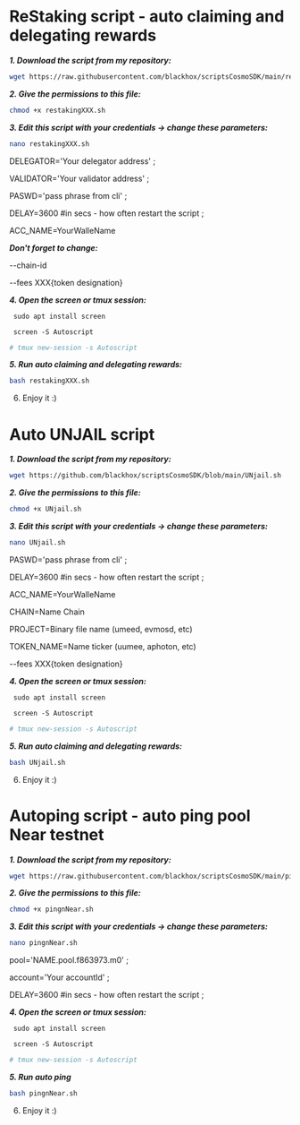 # ReStaking script - auto claiming and delegating rewards

***1. Download the script from my repository:***

```bash
wget https://raw.githubusercontent.com/blackhox/scriptsCosmoSDK/main/restakingXXX.sh
```

***2. Give the permissions to this file:***

```bash
chmod +x restakingXXX.sh
```

***3. Edit this script with your credentials -> change these parameters:***

 ```bash
nano restakingXXX.sh
```
 
DELEGATOR='Your delegator address' ;

VALIDATOR='Your validator address' ;

PASWD='pass phrase from cli' ;

DELAY=3600 #in secs - how often restart the script ;

ACC_NAME=YourWalleName 

***Don't forget to change:***
 
--chain-id

--fees  XXX{token designation}
 
***4. Open the screen or tmux session:***

     sudo apt install screen

     screen -S Autoscript
 
 ```bash
# tmux new-session -s Autoscript
```
***5. Run auto claiming and delegating rewards:***

 ```bash
bash restakingXXX.sh
```
6. Enjoy it :)

# Auto UNJAIL script

***1. Download the script from my repository:***

```bash
wget https://github.com/blackhox/scriptsCosmoSDK/blob/main/UNjail.sh
```

***2. Give the permissions to this file:***

```bash
chmod +x UNjail.sh
```

***3. Edit this script with your credentials -> change these parameters:***

 ```bash
nano UNjail.sh
```
 
PASWD='pass phrase from cli' ;

DELAY=3600 #in secs - how often restart the script ;

ACC_NAME=YourWalleName 

CHAIN=Name Chain

PROJECT=Binary file name (umeed, evmosd, etc)

TOKEN_NAME=Name ticker (uumee, aphoton, etc)

--fees  XXX{token designation}
 
***4. Open the screen or tmux session:***

     sudo apt install screen

     screen -S Autoscript
 
 ```bash
# tmux new-session -s Autoscript
```
***5. Run auto claiming and delegating rewards:***

 ```bash
bash UNjail.sh
```
6. Enjoy it :)
# Autoping script - auto ping pool Near testnet

***1. Download the script from my repository:***

```bash
wget https://raw.githubusercontent.com/blackhox/scriptsCosmoSDK/main/pingnNear.sh
```

***2. Give the permissions to this file:***

```bash
chmod +x pingnNear.sh
```

***3. Edit this script with your credentials -> change these parameters:***

 ```bash
nano pingnNear.sh
```
 
pool='NAME.pool.f863973.m0' ;

account='Your accountId' ;

DELAY=3600 #in secs - how often restart the script ;

***4. Open the screen or tmux session:***

     sudo apt install screen

     screen -S Autoscript
 
 ```bash
# tmux new-session -s Autoscript
```
***5. Run auto ping***

 ```bash
bash pingnNear.sh
```
6. Enjoy it :)
